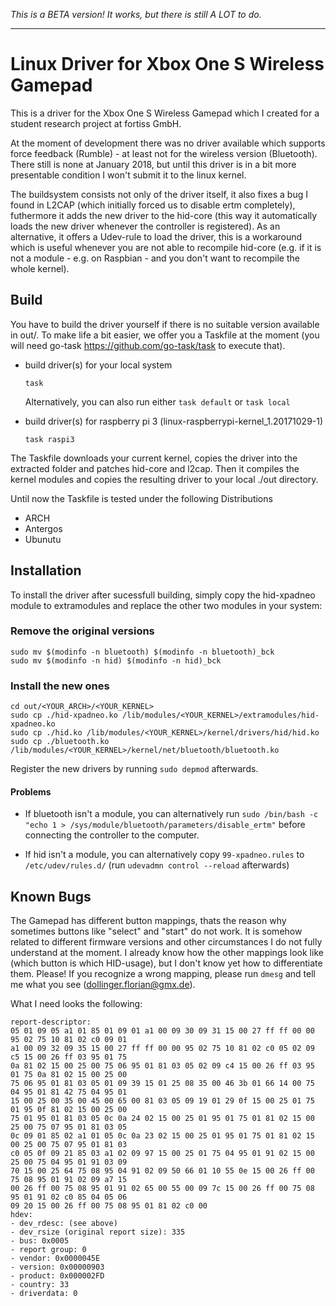 *This is a BETA version! It works, but there is still A LOT to do.*

---


# Linux Driver for Xbox One S Wireless Gamepad

This is a driver for the Xbox One S Wireless Gamepad which I created for a student research project at fortiss GmbH.

At the moment of development there was no driver available which supports force feedback (Rumble) - at least not for the wireless version (Bluetooth). There still is none at January 2018, but until this driver is in a bit more presentable condition I won't submit it to the linux kernel.

The buildsystem consists not only of the driver itself, it also fixes a bug I found in L2CAP (which initially forced us to disable ertm completely), futhermore it adds the new driver to the hid-core (this way it automatically loads the new driver whenever the controller is registered). As an alternative, it offers a Udev-rule to load the driver, this is a workaround which is useful whenever you are not able to recompile hid-core (e.g. if it is not a module - e.g. on Raspbian - and you don't want to recompile the whole kernel).

## Build

You have to build the driver yourself if there is no suitable version available in out/.
To make life a bit easier, we offer you a Taskfile at the moment (you will need go-task https://github.com/go-task/task to execute that).

- build driver(s) for your local system
  ```
  task
  ```
  Alternatively, you can also run either `task default` or `task local`

- build driver(s) for raspberry pi 3 (linux-raspberrypi-kernel_1.20171029-1)
  ```
  task raspi3
  ```
  
The Taskfile downloads your current kernel, copies the driver into the extracted folder and patches hid-core and l2cap. Then it compiles the kernel modules and copies the resulting driver to your local ./out directory.

Until now the Taskfile is tested under the following Distributions
* ARCH
* Antergos
* Ubunutu

## Installation

To install the driver after sucessfull building, simply copy the hid-xpadneo module to extramodules and replace the other two modules in your system:

### Remove the original versions

  ```
  sudo mv $(modinfo -n bluetooth) $(modinfo -n bluetooth)_bck
  sudo mv $(modinfo -n hid) $(modinfo -n hid)_bck
  ```

### Install the new ones

```
cd out/<YOUR_ARCH>/<YOUR_KERNEL>
sudo cp ./hid-xpadneo.ko /lib/modules/<YOUR_KERNEL>/extramodules/hid-xpadneo.ko
sudo cp ./hid.ko /lib/modules/<YOUR_KERNEL>/kernel/drivers/hid/hid.ko
sudo cp ./bluetooth.ko /lib/modules/<YOUR_KERNEL>/kernel/net/bluetooth/bluetooth.ko
```

Register the new drivers by running `sudo depmod` afterwards.


#### Problems

- If bluetooth isn't a module, you can alternatively run `sudo /bin/bash -c "echo 1 > /sys/module/bluetooth/parameters/disable_ertm"` before connecting the controller to the computer.

- If hid isn't a module, you can alternatively copy `99-xpadneo.rules` to `/etc/udev/rules.d/` (run `udevadmn control --reload` afterwards)


## Known Bugs

The Gamepad has different button mappings, thats the reason why sometimes buttons like "select" and "start" do not work. It is somehow related to different firmware versions and other circumstances I do not fully understand at the moment. I already know how the other mappings look like (which button is which HID-usage), but I don't know yet how to differentiate them.
Please! If you recognize a wrong mapping, please run `dmesg` and tell me what you see (dollinger.florian@gmx.de).

What I need looks the following:
```
report-descriptor:
05 01 09 05 a1 01 85 01 09 01 a1 00 09 30 09 31 15 00 27 ff ff 00 00 95 02 75 10 81 02 c0 09 01
a1 00 09 32 09 35 15 00 27 ff ff 00 00 95 02 75 10 81 02 c0 05 02 09 c5 15 00 26 ff 03 95 01 75
0a 81 02 15 00 25 00 75 06 95 01 81 03 05 02 09 c4 15 00 26 ff 03 95 01 75 0a 81 02 15 00 25 00
75 06 95 01 81 03 05 01 09 39 15 01 25 08 35 00 46 3b 01 66 14 00 75 04 95 01 81 42 75 04 95 01
15 00 25 00 35 00 45 00 65 00 81 03 05 09 19 01 29 0f 15 00 25 01 75 01 95 0f 81 02 15 00 25 00
75 01 95 01 81 03 05 0c 0a 24 02 15 00 25 01 95 01 75 01 81 02 15 00 25 00 75 07 95 01 81 03 05
0c 09 01 85 02 a1 01 05 0c 0a 23 02 15 00 25 01 95 01 75 01 81 02 15 00 25 00 75 07 95 01 81 03
c0 05 0f 09 21 85 03 a1 02 09 97 15 00 25 01 75 04 95 01 91 02 15 00 25 00 75 04 95 01 91 03 09
70 15 00 25 64 75 08 95 04 91 02 09 50 66 01 10 55 0e 15 00 26 ff 00 75 08 95 01 91 02 09 a7 15
00 26 ff 00 75 08 95 01 91 02 65 00 55 00 09 7c 15 00 26 ff 00 75 08 95 01 91 02 c0 85 04 05 06
09 20 15 00 26 ff 00 75 08 95 01 81 02 c0 00
hdev:
- dev_rdesc: (see above)
- dev_rsize (original report size): 335
- bus: 0x0005
- report group: 0
- vendor: 0x0000045E
- version: 0x00000903
- product: 0x000002FD
- country: 33
- driverdata: 0
```
